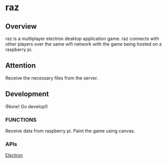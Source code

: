 # raz

## Overview
raz is a multiplayer electron desktop application game.  raz connects with other players over the same wifi network with the game being hosted on a raspberry pi.  

## Attention
Receive the necessary files from the server.

## Development

(None!  Go develop!)

### FUNCTIONS
Receive data from raspberry pi.  Paint the game using canvas.

### APIs
[Electron](http://electron.atom.io/)

